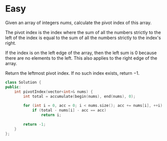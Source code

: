 # Easy

Given an array of integers $nums$, calculate the pivot index of this array.

The pivot index is the index where the sum of all the numbers strictly to the left of the index is equal to the sum of all the numbers strictly to the index's right.

If the index is on the left edge of the array, then the left sum is $0$ because there are no elements to the left. This also applies to the right edge of the array.

Return the leftmost pivot index. If no such index exists, return $-1$.

```cpp
class Solution {
public:
    int pivotIndex(vector<int>& nums) {
        int total = accumulate(begin(nums), end(nums), 0);
        
        for (int i = 0, acc = 0; i < nums.size(); acc += nums[i], ++i)
            if (total - nums[i] - acc == acc)
                return i;
        
        return -1;
    }
};
```
